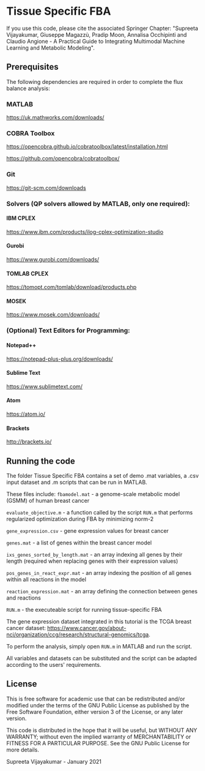 # Tissue Specific FBA

If you use this code, please cite the associated Springer Chapter:
"Supreeta Vijayakumar, Giuseppe Magazzù, Pradip Moon, Annalisa Occhipinti and Claudio Angione - A Practical Guide to Integrating Multimodal Machine Learning and Metabolic Modeling".

## Prerequisites

The following dependencies are required in order to complete the flux balance analysis:

### MATLAB 
https://uk.mathworks.com/downloads/
### COBRA Toolbox 
https://opencobra.github.io/cobratoolbox/latest/installation.html

https://github.com/opencobra/cobratoolbox/
### Git 
https://git-scm.com/downloads
### Solvers (QP solvers allowed by MATLAB, only one required):
#### IBM CPLEX
https://www.ibm.com/products/ilog-cplex-optimization-studio
#### Gurobi
https://www.gurobi.com/downloads/
#### TOMLAB CPLEX
https://tomopt.com/tomlab/download/products.php
#### MOSEK
https://www.mosek.com/downloads/

### (Optional) Text Editors for Programming:
#### Notepad++
https://notepad-plus-plus.org/downloads/
#### Sublime Text
https://www.sublimetext.com/
#### Atom
https://atom.io/
#### Brackets
http://brackets.io/

## Running the code

The folder Tissue Specific FBA contains a set of demo .mat variables, a .csv input dataset and .m scripts that can be run in MATLAB. 

These files include:
`fbamodel.mat` - a genome-scale metabolic model (GSMM) of human breast cancer 

`evaluate_objective.m` - a function called by the script `RUN.m` that performs regularized optimization during FBA by minimizing norm-2 

`gene_expression.csv` - gene expression values for breast cancer

`genes.mat` - a list of genes within the breast cancer model

`ixs_genes_sorted_by_length.mat` - an array indexing all genes by their length (required when replacing genes with their expression values)

`pos_genes_in_react_expr.mat` - an array indexing the position of all genes within all reactions in the model

`reaction_expression.mat` - an array defining the connection between genes and reactions

`RUN.m` - the executeable script for running tissue-specific FBA

The gene expression dataset integrated in this tutorial is the TCGA breast cancer dataset:
https://www.cancer.gov/about-nci/organization/ccg/research/structural-genomics/tcga.

To perform the analysis, simply open `RUN.m` in MATLAB and run the script.

All variables and datasets can be substituted and the script can be adapted according to the users' requirements.

## License

This is free software for academic use that can be redistributed and/or modified under the terms of the GNU Public License as published by the Free Software Foundation, either version 3 of the License, or any later version.

This code is distributed in the hope that it will be useful, but WITHOUT ANY WARRANTY; without even the implied warranty of MERCHANTABILITY or FITNESS FOR A PARTICULAR PURPOSE. See the GNU Public License for more details.

Supreeta Vijayakumar - January 2021
